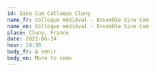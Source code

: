 ```yaml
---
id: Sine Cum Colloque Cluny
name_fr: Colloque médiéval - Ensemble Sine Cum
name_en: Colloque médiéval - Ensemble Sine Cum
place: Cluny, France
date: 2022-06-24
hour: 19:30
body_fr: A venir
body_en: More to come
---
```

